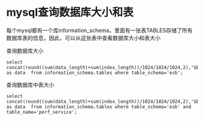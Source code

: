 # mysql查询数据库大小和表


每个mysql都有一个库information_schema，里面有一张表TABLES存储了所有数据库表的信息，因此，可以从这张表中查看数据库大小和表大小



查询数据库大小
```
select concat(round((sum(data_length)+sum(index_length))/1024/1024/1024,2),'GB') as data  from information_schema.tables where table_schema='esb';

```
查询数据库中表大小
```
select concat(round((sum(data_length)+sum(index_length))/1024/1024/1024,2),'GB') as data  from information_schema.tables where table_schema='esb' and table_name='perf_service';
```
